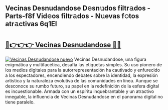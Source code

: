 ## Vecinas Desnudandose D𝚎sn𝚞dos filtr𝚊dos - Parts-f8f Vid𝚎os filtr𝚊dos - N𝚞evas f𝚘tos atr𝚊ctivas 6q1EI

# <h2><a href="http://mb6ux55.tromn.icu/?c=Vecinas+Desnudandose">🔗👉👉👉 Vecinas Desnudandose 🔗🔗</a></h2>

[![Vecinas Desnudandose nuevo](https://i.imgur.com/pEAQMta.gif)](http://mb6ux55.tromn.icu/?c=Vecinas+Desnudandose)
Vecinas Desnudandose, una figura enigmática y multifacética, desafía las etiquetas simples. Su uso pionero de los medios digitales para la autorrepresentación ha cautivado y enfurecido a los espectadores, encendiendo debates sobre la identidad, la expresión artística y la naturaleza evolutiva de las comunidades en línea. Aunque se desconoce su rumbo futuro, su papel en la redefinición de la esfera digital es incuestionable. Armada con un espíritu inquebrantable y un atractivo innegable, la influencia de Vecinas Desnudandose en el panorama digital no tiene paralelo.
